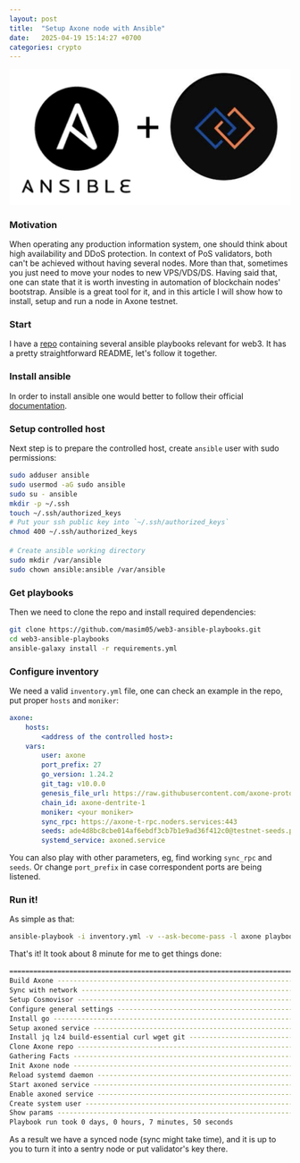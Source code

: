 ```yaml
---
layout: post
title:  "Setup Axone node with Ansible"
date:   2025-04-19 15:14:27 +0700
categories: crypto
---
```


![ansible_axone](/assets/img/ansible_axone.png)

### Motivation

When operating any production information system, one should think about high
availability and DDoS protection. In context of PoS validators, both can't be
achieved without having several nodes. More than that, sometimes you just need
to move your nodes to new VPS/VDS/DS. Having said that, one can state that it
is worth investing in automation of blockchain nodes' bootstrap. Ansible is a
great tool for it, and in this article I will show how to install, setup and
run a node in Axone testnet.

### Start

I have a [repo](https://github.com/masim05/web3-ansible-playbooks) containing
several ansible playbooks relevant for web3. It has a pretty straightforward
README, let's follow it together.

### Install ansible

In order to install ansible one would better to follow their official
[documentation](https://docs.ansible.com/ansible/latest/installation_guide/intro_installation.html).

### Setup controlled host

Next step is to prepare the controlled host, create `ansible` user with sudo permissions:

```bash
sudo adduser ansible
sudo usermod -aG sudo ansible
sudo su - ansible
mkdir -p ~/.ssh
touch ~/.ssh/authorized_keys
# Put your ssh public key into `~/.ssh/authorized_keys`
chmod 400 ~/.ssh/authorized_keys

# Create ansible working directory
sudo mkdir /var/ansible
sudo chown ansible:ansible /var/ansible
```

### Get playbooks

Then we need to clone the repo and install required dependencies:

```bash
git clone https://github.com/masim05/web3-ansible-playbooks.git
cd web3-ansible-playbooks
ansible-galaxy install -r requirements.yml
```

### Configure inventory

We need a valid `inventory.yml` file, one can check an example in the repo,
put proper `hosts` and `moniker`:

```yaml
axone:
    hosts:
        <address of the controlled host>:
    vars:
        user: axone
        port_prefix: 27
        go_version: 1.24.2
        git_tag: v10.0.0
        genesis_file_url: https://raw.githubusercontent.com/axone-protocol/networks/911b2d34631ac242e9ef3be577163653ed644726/chains/dentrite-1/genesis.json
        chain_id: axone-dentrite-1
        moniker: <your moniker>
        sync_rpc: https://axone-t-rpc.noders.services:443
        seeds: ade4d8bc8cbe014af6ebdf3cb7b1e9ad36f412c0@testnet-seeds.polkachu.com:17656
        systemd_service: axoned.service
```

You can also play with other parameters, eg, find working `sync_rpc` and `seeds`. Or
change `port_prefix` in case correspondent ports are being listened.

### Run it!

As simple as that:

```bash
ansible-playbook -i inventory.yml -v --ask-become-pass -l axone playbooks/axone/node.yml
```

That's it! It took about 8 minute for me to get things done:

```bash
=============================================================================== 
Build Axone ----------------------------------------------------------- 219.14s
Sync with network ------------------------------------------------------ 82.21s
Setup Cosmovisor ------------------------------------------------------- 73.12s
Configure general settings --------------------------------------------- 21.24s
Install go ------------------------------------------------------------- 10.03s
Setup axoned service ---------------------------------------------------- 9.98s
Install jq lz4 build-essential curl wget git ---------------------------- 9.25s
Clone Axone repo -------------------------------------------------------- 7.73s
Gathering Facts --------------------------------------------------------- 7.45s
Init Axone node --------------------------------------------------------- 7.11s
Reload systemd daemon --------------------------------------------------- 6.21s
Start axoned service ---------------------------------------------------- 5.94s
Enable axoned service --------------------------------------------------- 5.91s
Create system user ------------------------------------------------------ 5.65s
Show params ------------------------------------------------------------- 0.01s
Playbook run took 0 days, 0 hours, 7 minutes, 50 seconds
```

As a result we have a synced node (sync might take time), and it is up to you
to turn it into a sentry node or put validator's key there.
